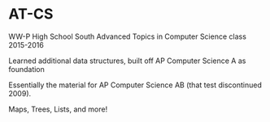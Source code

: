 # AT-CS
WW-P High School South
Advanced Topics in Computer Science class
2015-2016

Learned additional data structures, built off AP Computer Science A as foundation

Essentially the material for AP Computer Science AB (that test discontinued 2009). 

Maps, Trees, Lists, and more! 
